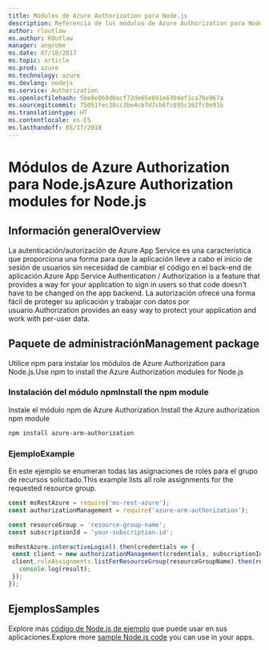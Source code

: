 ```yaml
---
title: Módulos de Azure Authorization para Node.js
description: Referencia de los módulos de Azure Authorization para Node.js
author: rloutlaw
ms.author: ROutlaw
manager: angrobe
ms.date: 07/18/2017
ms.topic: article
ms.prod: azure
ms.technology: azure
ms.devlang: nodejs
ms.service: Authorization
ms.openlocfilehash: 5be0e069d0acf72de65e891e6304ef1ca78e967a
ms.sourcegitcommit: 75051fec38cc3be4cb7d7cb6fc695c162fc0e91b
ms.translationtype: HT
ms.contentlocale: es-ES
ms.lasthandoff: 05/17/2018
---
```

# <a name="azure-authorization-modules-for-nodejs"></a><span data-ttu-id="a58b9-103">Módulos de Azure Authorization para Node.js</span><span class="sxs-lookup"><span data-stu-id="a58b9-103">Azure Authorization modules for Node.js</span></span>

## <a name="overview"></a><span data-ttu-id="a58b9-104">Información general</span><span class="sxs-lookup"><span data-stu-id="a58b9-104">Overview</span></span>

<span data-ttu-id="a58b9-105">La autenticación/autorización de Azure App Service es una característica que proporciona una forma para que la aplicación lleve a cabo el inicio de sesión de usuarios sin necesidad de cambiar el código en el back-end de aplicación.</span><span class="sxs-lookup"><span data-stu-id="a58b9-105">Azure App Service Authentication / Authorization is a feature that provides a way for your application to sign in users so that code doesn't have to be changed on the app backend.</span></span> <span data-ttu-id="a58b9-106">La autorización ofrece una forma fácil de proteger su aplicación y trabajar con datos por usuario.</span><span class="sxs-lookup"><span data-stu-id="a58b9-106">Authorization provides an easy way to protect your application and work with per-user data.</span></span>

## <a name="management-package"></a><span data-ttu-id="a58b9-107">Paquete de administración</span><span class="sxs-lookup"><span data-stu-id="a58b9-107">Management package</span></span>

<span data-ttu-id="a58b9-108">Utilice npm para instalar los módulos de Azure Authorization para Node.js.</span><span class="sxs-lookup"><span data-stu-id="a58b9-108">Use npm to install the Azure Authorization modules for Node.js</span></span>

### <a name="install-the-npm-module"></a><span data-ttu-id="a58b9-109">Instalación del módulo npm</span><span class="sxs-lookup"><span data-stu-id="a58b9-109">Install the npm module</span></span>

<span data-ttu-id="a58b9-110">Instale el módulo npm de Azure Authorization.</span><span class="sxs-lookup"><span data-stu-id="a58b9-110">Install the Azure authorization npm module</span></span>

```bash
npm install azure-arm-authorization
```

### <a name="example"></a><span data-ttu-id="a58b9-111">Ejemplo</span><span class="sxs-lookup"><span data-stu-id="a58b9-111">Example</span></span>

<span data-ttu-id="a58b9-112">En este ejemplo se enumeran todas las asignaciones de roles para el grupo de recursos solicitado.</span><span class="sxs-lookup"><span data-stu-id="a58b9-112">This example lists all role assignments for the requested resource group.</span></span>

```javascript
const msRestAzure = require('ms-rest-azure');
const authorizationManagement = require('azure-arm-authorization');

const resourceGroup = 'resource-group-name';
const subscriptionId = 'your-subscription-id';

msRestAzure.interactiveLogin().then(credentials => {
 const client = new authorizationManagement(credentials, subscriptionId);
 client.roleAssignments.listForResourceGroup(resourceGroupName).then(result => {
   console.log(result);
 });
});
```

## <a name="samples"></a><span data-ttu-id="a58b9-113">Ejemplos</span><span class="sxs-lookup"><span data-stu-id="a58b9-113">Samples</span></span>

<span data-ttu-id="a58b9-114">Explore más [código de Node.js de ejemplo](https://azure.microsoft.com/resources/samples/?platform=nodejs) que puede usar en sus aplicaciones.</span><span class="sxs-lookup"><span data-stu-id="a58b9-114">Explore more [sample Node.js code](https://azure.microsoft.com/resources/samples/?platform=nodejs) you can use in your apps.</span></span>
